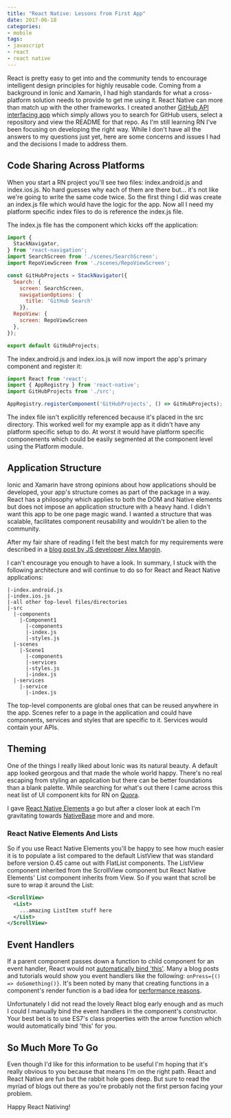 ```yaml
---
title: "React Native: Lessons from First App"
date: 2017-06-18
categories:
- mobile
tags:
- javascript
- react
- react native
---
```


React is pretty easy to get into and the community tends to encourage intelligent design principles for highly reusable code. Coming from a background in Ionic and Xamarin, I had high standards for what a cross-platform solution needs to provide to get me using it. React Native can more than match up with the other frameworks. I created another [GitHub API interfacing app](https://github.com/msanatan/GitHubProjects) which simply allows you to search for GitHub users, select a repository and view the README for that repo. As I'm still learning RN I've been focusing on developing the right way. While I don't have all the answers to my questions just yet, here are some concerns and issues I had and the decisions I made to address them.

## Code Sharing Across Platforms

When you start a RN project you'll see two files: index.android.js and index.ios.js. No hard guesses why each of them are there but... it's not like we're going to write the same code twice. So the first thing I did was create an index.js file which would have the logic for the app. Now all I need my platform specific index files to do is reference the index.js file.

The index.js file has the component which kicks off the application:

```javascript
import {
  StackNavigator,
} from 'react-navigation';
import SearchScreen from './scenes/SearchScreen';
import RepoViewScreen from './scenes/RepoViewScreen';

const GitHubProjects = StackNavigator({
  Search: {
    screen: SearchScreen,
    navigationOptions: {
      title: 'GitHub Search'
    }},
  RepoView: {
    screen: RepoViewScreen
  },
});

export default GitHubProjects;
```

The index.android.js and index.ios.js will now import the app's primary component and register it:

```javascript
import React from 'react';
import { AppRegistry } from 'react-native';
import GitHubProjects from './src';

AppRegistry.registerComponent('GitHubProjects', () => GitHubProjects);
```

The index file isn't explicitly referenced because it's placed in the src directory. This worked well for my example app as it didn't have any platform specific setup to do. At worst it would have platform specific componenents which could be easily segmented at the component level using the Platform module.

## Application Structure

Ionic and Xamarin have strong opinions about how applications should be developed, your app's structure comes as part of the package in a way. React has a philosophy which applies to both the DOM and Native elements but does not impose an application structure with a heavy hand. I didn't want this app to be one page magic wand. I wanted a structure that was scalable, facilitates component reusability and wouldn't be alien to the community.

After my fair share of reading I felt the best match for my requirements were described in a [blog post by JS developer Alex Mangin](https://medium.com/@alexmngn/how-to-better-organize-your-react-applications-2fd3ea1920f1).

I can't encourage you enough to have a look. In summary, I stuck with the following architecture and will continue to do so for React and React Native applications:

```
|-index.android.js
|-index.ios.js
|-all other top-level files/directories
|-src
  |-components
    |-Component1
      |-components
      |-index.js
      |-styles.js
  |-scenes
    |-Scene1
      |-components
      |-services
      |-styles.js
      |-index.js
  |-services
    |-service
      |-index.js
```

The top-level components are global ones that can be reused anywhere in the app. Scenes refer to a page in the application and could have components, services and styles that are specific to it. Services would contain your APIs.

## Theming

One of the things I really liked about Ionic was its natural beauty. A default app looked georgous and that made the whole world happy. There's no real escaping from styling an application but there can be better foundations than a blank palette. While searching for what's out there I came across this neat list of UI component kits for RN on [Quora](https://www.quora.com/What-is-the-best-UI-Kit-for-react-native).

I gave [React Native Elements](https://react-native-training.github.io/react-native-elements) a go but after a closer look at each I'm gravitating towards [NativeBase](https://nativebase.io) more and and more.

### React Native Elements And Lists

So if you use React Native Elements you'll be happy to see how much easier it is to populate a list compared to the default ListView that was standard before version 0.45 came out with FlatList components. The ListView component inherited from the ScrollView component but React Native Elements' List component inherits from View. So if you want that scroll be sure to wrap it around the List:

```xml
<ScrollView>
  <List>
    ...amazing ListItem stuff here
  </List>
</ScrollView>
```

## Event Handlers

If a parent component passes down a function to child component for an event handler, React would not [automatically bind 'this'](https://facebook.github.io/react/blog/2015/01/27/react-v0.13.0-beta-1.html#autobinding). Many a blog posts and tutorials would show you event handlers like the following: `onPress={() => doSomething()}`. It's been noted by many that creating functions in a component's render function is a bad idea for [performance reasons](https://medium.com/@esamatti/react-js-pure-render-performance-anti-pattern-fb88c101332f).

Unfortunately I did not read the lovely React blog early enough and as much I could I manually bind the event handlers in the component's constructor. Your best bet is to use ES7's class properties with the arrow function which would automatically bind 'this' for you.

## So Much More To Go

Even though I'd like for this information to be useful I'm hoping that it's really obvious to you because that means I'm on the right path. React and React Native are fun but the rabbit hole goes deep. But sure to read the myriad of blogs out there as you're probably not the first person facing your problem.

Happy React Nativing!
